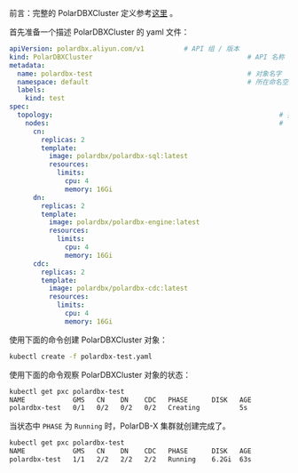前言：完整的 PolarDBXCluster 定义参考[这里](../../api/polardbxcluster.md) 。

首先准备一个描述 PolarDBXCluster 的 yaml 文件：

```yaml
apiVersion: polardbx.aliyun.com/v1			# API 组 / 版本
kind: PolarDBXCluster										# API 名称
metadata:																# 对象元数据
  name: polardbx-test										# 对象名字
  namespace: default										# 所在命名空间
  labels:																# 对象标签集合
    kind: test									
spec:																		# Spec
  topology:															# 拓扑定义
    nodes:															# 节点规格和数量
      cn:
        replicas: 2	
        template:
          image: polardbx/polardbx-sql:latest
          resources:
            limits:
              cpu: 4
              memory: 16Gi
      dn:
        replicas: 2
        template:
          image: polardbx/polardbx-engine:latest
          resources:
            limits:
              cpu: 4
              memory: 16Gi
      cdc:
        replicas: 2
        template:
          image: polardbx/polardbx-cdc:latest
          resources:
            limits:
              cpu: 4
              memory: 16Gi
```

使用下面的命令创建 PolarDBXCluster 对象：

```bash
kubectl create -f polardbx-test.yaml
```

使用下面的命令观察 PolarDBXCluster 对象的状态：

```bash
kubectl get pxc polardbx-test
NAME            GMS   CN    DN    CDC   PHASE      DISK   AGE
polardbx-test   0/1   0/2   0/2   0/2   Creating          5s
```

当状态中 `PHASE` 为 `Running` 时，PolarDB-X 集群就创建完成了。

```bash
kubectl get pxc polardbx-test
NAME            GMS   CN    DN    CDC   PHASE      DISK   AGE
polardbx-test   1/1   2/2   2/2   2/2   Running    6.2Gi  63s
```
